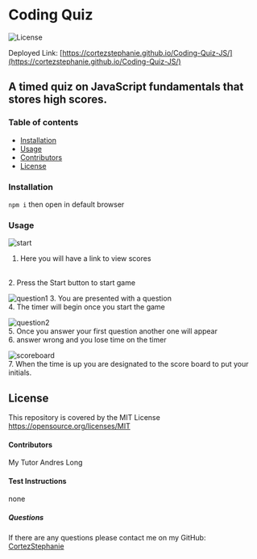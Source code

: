 
#  Coding Quiz
![License](https://img.shields.io/badge/License-MIT-yellow.svg)

Deployed Link: [https://cortezstephanie.github.io/Coding-Quiz-JS/](https://cortezstephanie.github.io/Coding-Quiz-JS/)
##  A timed quiz on JavaScript fundamentals that stores high scores.
### Table of contents
- [Installation](#installation)
- [Usage](#usage)
- [Contributors](#contributors)
- [License](#license)
### Installation
```npm i``` then open in default browser
### Usage
![start](./assets/images/start.png)
1. Here you will have a link to view scores
<br>
2. Press the Start button to start game

![question1](./assets/images/question1.png)
3. You are presented with a question 
<br>
4. The timer will begin once you start the game

![question2](./assets/images/question2.png)<br>
5. Once you answer your first question another one will appear
<br>
6. answer wrong and you lose time on the timer

![scoreboard](./assets/images/scoreboard.png)<br>
7. When the time is up you are designated to the score board to put your initials.
## License
This repository is covered by the MIT License  <br> 
https://opensource.org/licenses/MIT
#### Contributors
My Tutor Andres Long
#### Test Instructions
none
##### Questions
If there are any questions please contact me on my GitHub: [CortezStephanie](https://github.com/CortezStephanie)
